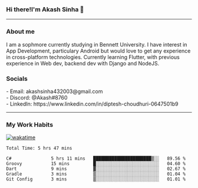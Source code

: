 <h3>Hi there!I'm Akash Sinha 👋</h3>

--- 

<h3>About me</h3>
I am a sophmore currently studying in Bennett University. I have interest in App Development, particulary Android but would love to get any experience in cross-platform technologies. Currently learning Flutter, with previous experience in Web dev, backend dev with Django and NodeJS.

<h3>Socials</h3>
 - Email: akashsinha432003@gmail.com<br>
 - Discord: @Akash#8760<br>
 - LinkedIn: https://www.linkedin.com/in/diptesh-choudhuri-0647501b9<br>


---

<h3>My Work Habits</h3>

[![wakatime](https://wakatime.com/badge/user/938b2951-49cf-4810-9b9e-c17cde3d3343.svg)](https://wakatime.com/@938b2951-49cf-4810-9b9e-c17cde3d3343)

<!--START_SECTION:waka-->

```text
Total Time: 5 hrs 47 mins

C#               5 hrs 11 mins   ██████████████████████▒░░   89.56 %
Groovy           15 mins         █░░░░░░░░░░░░░░░░░░░░░░░░   04.60 %
Dart             9 mins          ▓░░░░░░░░░░░░░░░░░░░░░░░░   02.67 %
Gradle           3 mins          ▒░░░░░░░░░░░░░░░░░░░░░░░░   01.04 %
Git Config       3 mins          ▒░░░░░░░░░░░░░░░░░░░░░░░░   01.01 %
```

<!--END_SECTION:waka-->

